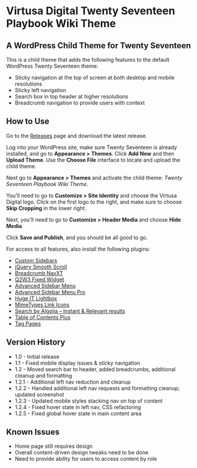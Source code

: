 # Virtusa Digital Twenty Seventeen Playbook Wiki Theme
## A WordPress Child Theme for Twenty Seventeen

This is a child theme that adds the following features to the default WordPress Twenty Seventeen theme:

- Sticky navigation at the top of screen at both desktop and mobile resolutions
- Sticky left navigation
- Search box in top header at higher resolutions
- Breadcrumb navigation to provide users with context

## How to Use

Go to the [Releases](https://github.com/michaelgoitein/Virtusa-digital-playbook-theme/releases) page and download the latest release.

Log into your WordPress site, make sure Twenty Seventeen is already installed, and go to **Appearance > Themes**. Click **Add New** and then **Upload Theme**. Use the **Choose File** interface to locate and upload the child theme.

Next go to **Appearance > Themes** and activate the child theme: *Twenty Seventeen Playbook Wiki Theme*.

You'll need to go to **Customize > Site Identity** and choose the Virtusa Digital logo. Click on the first logo to the right, and make sure to choose **Skip Cropping** in the lower right.

Next, you'll need to go to **Customize > Header Media** and choose **Hide Media**

Click **Save and Publish**, and you should be all good to go.

For access to all features, also install the following plugins:
- [Custom Sidebars](https://wordpress.org/plugins/custom-sidebars/)
- [jQuery Smooth Scroll](https://wordpress.org/plugins/jquery-smooth-scroll/)
- [Breadcrumb NavXT](https://wordpress.org/plugins/breadcrumb-navxt/)
- [Q2W3 Fixed Widget](https://wordpress.org/plugins/q2w3-fixed-widget/)
- [Advanced Sidebar Menu](https://wordpress.org/plugins/advanced-sidebar-menu/)
- [Advanced Sidebar Menu Pro](https://matlipe.com/product/advanced-sidebar-menu-pro/)
- [Huge IT Lightbox](https://wordpress.org/plugins/lightbox/)
- [MimeTypes Link Icons](https://wordpress.org/plugins/mimetypes-link-icons/)
- [Search by Algolia – Instant & Relevant results](https://wordpress.org/plugins/search-by-algolia-instant-relevant-results/)
- [Table of Contents Plus](https://wordpress.org/plugins/table-of-contents-plus/)
- [Tag Pages](https://wordpress.org/plugins/tag-pages/)

## Version History
- 1.0 - Initial release
- 1.1 - Fixed mobile display issues & sticky navigation
- 1.2 - Moved search bar to header, added breadcrumbs, additional cleanup and formatting
- 1.2.1 - Additional left nav reduction and cleanup
- 1.2.2 - Handled additional left nav requests and formatting cleanup; updated screenshot
- 1.2.3 - Updated mobile styles stacking nav on top of content
- 1.2.4 - Fixed hover state in left nav, CSS refactoring
- 1.2.5 - Fixed global hover state in main content area

## Known Issues
- Home page still requires design
- Overall content-driven design tweaks need to be done
- Need to provide ability for users to access content by role
